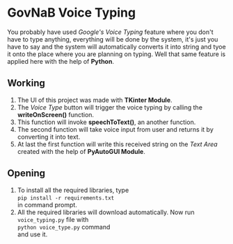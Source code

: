 # GovNaB Voice Typing
You probably have used _Google's Voice Typing_ feature where you don't have to type anything, everything will be done by the system, it's just you have to say and the system will automatically converts it into string and tyoe it onto the place where you are planning on typing. Well that same feature is applied here with the help of **Python**.

## Working
1. The UI of this project was made with **TKinter Module**.
2. The _Voice Type_ button will trigger the voice typing by calling the **writeOnScreen()** function.
3. This function will invoke **speechToText()**, an another function.
4. The second function will take voice input from user and returns it by converting it into text.
5. At last the first function will write this received string on the _Text Area_ created with the help of **PyAutoGUI Module**.

## Opening
1. To install all the required libraries, type<br>`pip install -r requirements.txt`<br>in command prompt.
2. All the required libraries will download automatically. Now run `voice_typing.py` file with<br>`python voice_type.py` command<br>and use it.
